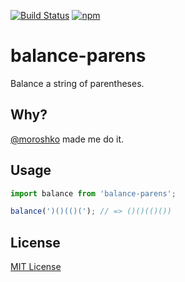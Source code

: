 [![Build Status](https://img.shields.io/travis/markdalgleish/balance-parens/master.svg?style=flat-square)](http://travis-ci.org/markdalgleish/balance-parens) [![npm](https://img.shields.io/npm/v/balance-parens.svg?style=flat-square)](https://www.npmjs.com/package/balance-parens)

# balance-parens

Balance a string of parentheses.

## Why?

[@moroshko](https://github.com/moroshko) made me do it.

## Usage

```js
import balance from 'balance-parens';

balance(')()(()('); // => ()()(()())
```

## License

[MIT License](http://markdalgleish.mit-license.org/)
